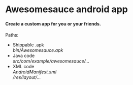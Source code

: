 Awesomesauce android app
========================

<h4>Create a custom app for you or your friends.</h4>


Paths:

<ul>

<li>Shippable .apk<br><em>bin/Awesomesauce.apk</em></li>

<li>Java code<br><em>src/com/example/awesomesauce/...</em></li>

<li>XML code<br><em>AndroidManifest.xml</em><br><em>/res/layout/...</em></li>

</ul>

